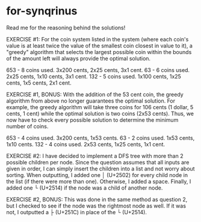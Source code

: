 # for-synqrinus
Read me for the reasoning behind the solutions!

EXERCISE #1:
For the coin system listed in the system (where each coin's value is at least twice the value of the smallest coin closest in value to it), a "greedy" algorithm that selects the largest possible coin within the bounds of the amount left will always provide the optimal solution. 

653 - 8 coins used. 3x200 cents, 2x25 cents, 3x1 cent.
63 - 6 coins used. 2x25 cents, 1x10 cents, 3x1 cent.
132 - 5 coins used. 1x100 cents, 1x25 cents, 1x5 cents, 2x1 cent.

EXERCISE #1, BONUS:
With the addition of the 53 cent coin, the greedy algorithm from above no longer guarantees the optimal solution. For example, the greedy algorithm will take three coins for 106 cents (1 dollar, 5 cents, 1 cent) while the optimal solution is two coins (2x53 cents).
Thus, we now have to check every possible solution to determine the minimum number of coins. 

653 - 4 coins used. 3x200 cents, 1x53 cents.
63 - 2 coins used. 1x53 cents, 1x10 cents.
132 - 4 coins used. 2x53 cents, 1x25 cents, 1x1 cent.

EXERCISE #2:
I have decided to implement a DFS tree with more than 2 possible children per node. Since the question assumes that all inputs are given in order, I can simply insert the children into a  list and not worry about sorting. When outputting, I added one │ (U+2502) for every child node in the list (if there were more than one). Otherwise, I added a space. Finally, I added one └ (U+2514) if the node was a child of another node. 

EXERCISE #2, BONUS:
This was done in the same method as question 2, but I checked to see if the node was the rightmost node as well. If it was not, I outputted a ├ (U+251C) in place of the └ (U+2514).
